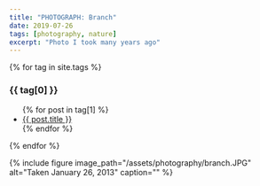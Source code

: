 ```yaml
---
title: "PHOTOGRAPH: Branch"
date: 2019-07-26
tags: [photography, nature]
excerpt: "Photo I took many years ago"
---
```



{% for tag in site.tags %}
  <h3>{{ tag[0] }}</h3>
  <ul>
    {% for post in tag[1] %}
      <li><a href="{{ post.url }}">{{ post.title }}</a></li>
    {% endfor %}
  </ul>
{% endfor %}

{% include figure image_path="/assets/photography/branch.JPG" alt="Taken January 26, 2013" caption="" %}